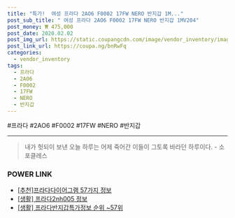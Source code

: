 ```yaml
--- 
title: "특가!  여성 프라다 2AO6 F0002 17FW NERO 반지갑 1M..." 
post_sub_title: " 여성 프라다 2AO6 F0002 17FW NERO 반지갑 1MV204" 
post_money: ₩ 475,000 
post_date: 2020.02.02 
post_img_url: https://static.coupangcdn.com/image/vendor_inventory/images/2017/08/29/19/3/39564a2f-0122-48dd-b06b-ad16db2d6ff5.jpg 
post_link_url: https://coupa.ng/bnRwFq 
categories: 
  - vendor_inventory 
tags: 
  - 프라다 
  - 2AO6 
  - F0002 
  - 17FW 
  - NERO 
  - 반지갑 
--- 
```

  #프라다 #2AO6 #F0002 #17FW #NERO #반지갑 
<hr> 

> 내가 헛되이 보낸 오늘 하루는 어제 죽어간 이들이 그토록 바라던 하루이다. - 소포클레스 


### POWER LINK

* <a href="https://blog.naver.com/fasyy4321/221790857265" target="_blank">[추천]프라다다이어그램 57가지 정보</a>
* <a href="https://blog.naver.com/santokki14/221775483529" target="_blank"> [생활] 프라다2nh005 정보 </a>
* <a href="https://blog.naver.com/fasyy4321/221772671958" target="_blank"> [생활] 프라다반지갑특가정보 순위 ~57위</a>

